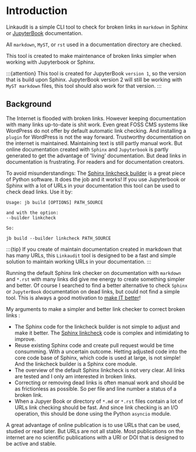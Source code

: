 # Introduction


Linkaudit is a simple CLI tool to check for broken links in `markdown` in Sphinx or [JupyterBook](https://jupyterbook.org/en/stable/intro.html) documentation.  

All `markdown`, `MyST`, or `rst` used in a documentation directory are checked. 

This tool is created to make maintenance of broken links simpler when working with Jupyterbook or Sphinx.

:::{attention} 
This tool is created for JupyterBook `version 1`, so the version that is build upon Sphinx. JupyterBook version 2 will still be working with `MyST markdown` files, this tool should also work for that version. 
:::

## Background

The Internet is flooded with broken links. However keeping documentation with many links up-to-date is shit work. Even great FOSS CMS systems like WordPress do not offer by default automatic link checking. And installing a `plugin` for WordPress is not the way forward. Trustworthy documentation on the internet is maintained. Maintaining text is still partly manual work. But online documentation created with `Sphinx` and `Jupyterbook` is partly generated to get the advantage of 'living' documentation. But dead links in documentation is frustrating. For readers and for documentation creators.

To avoid misunderstandings: The [Sphinx linkcheck builder](https://www.sphinx-doc.org/en/master/usage/builders/index.html#module-sphinx.builders.linkcheck) is a great piece of Python software. It does the job and it works! If you use Jupyterbook or Sphinx with a lot of URLs in your documentation this tool can be used to check dead links. Use it by:
```shell
Usage: jb build [OPTIONS] PATH_SOURCE

and with the option:
--builder linkcheck

So:

jb build --builder linkcheck PATH_SOURCE

```

:::{tip}
If you create of maintain documentation created in markdown that has many URLs, this `Linkaudit` tool is designed to be a fast and simple solution to maintain working URLs in your documentation.
:::

Running the default Sphinx link checker on documentation with `markdown` and `*.rst` with many links  did give me energy to create something simpler and better. Of course I searched to find a better alternative to check `Sphinx` or `JupyterBook` documentation on dead links, but could not find a simple tool. This is always a good motivation to [make IT better](https://nocomplexity.com/business/)!

My arguments to make a simpler and better link checker to correct broken links :
* The Sphinx code for the linkcheck builder is not simple to adjust and make it better. The [Sphinx linkcheck](https://www.sphinx-doc.org/en/master/_modules/sphinx/builders/linkcheck.html#CheckExternalLinksBuilder) code is  complex and intimidating to improve. 
* Reuse existing Sphinx code and create pull request would be time consumming. With a uncertain outcome. Hetting adjusted code into the core code base of Sphinx, which code is used at large, is not simple! And the linkcheck builder is a Sphinx core module.
* The overview of the default Sphinx linkcheck is not very clear. All links are tested and I only am interested in broken links. 
* Correcting or removing dead links is often manual work and should be as frictionless as possible. So per file and line number a status of a broken link.
* When a Jupyer Book or directory of `*.md` or `*.rst` files contain a lot of URLs link checking should be fast. And since link checking is an I/O operation, this should be done using the Python `asyncio` module.

A great advantage of online publication is to use URLs that can be used, studied or read later. But URLs are not all stable. Most publications on the internet are no scientific publications with a URI or DOI that is designed to be active and stable.

```{tableofcontents}
```
